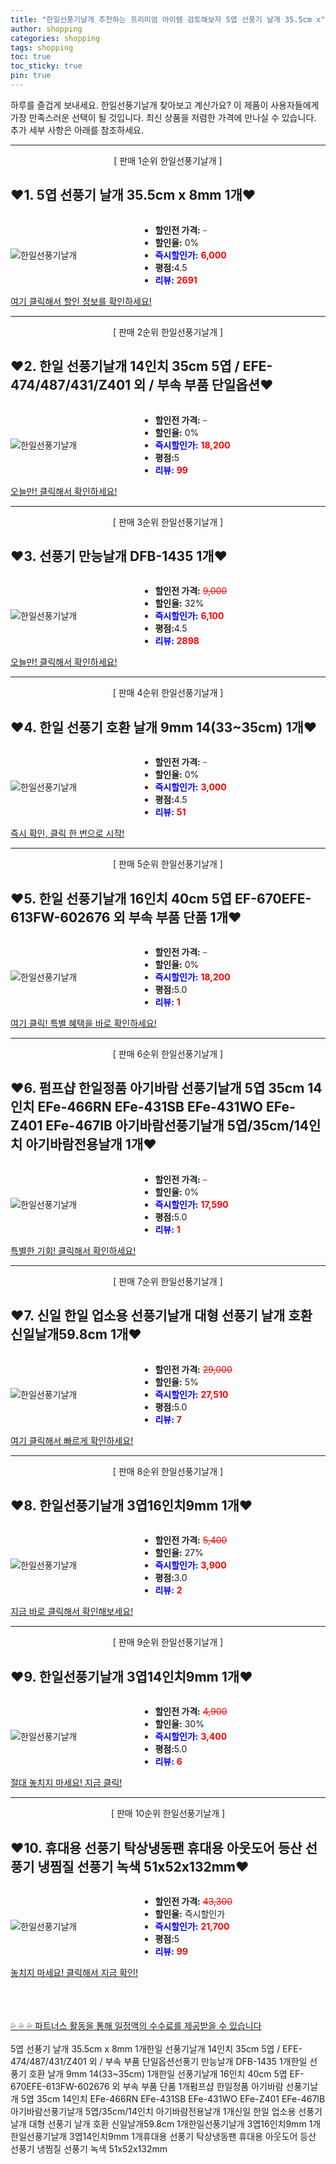 ```yaml
---
title: "한일선풍기날개 추천하는 프리미엄 아이템 검토해보자 5엽 선풍기 날개 35.5cm x"
author: shopping
categories: shopping
tags: shopping
toc: true
toc_sticky: true
pin: true
---
```

하루를 즐겁게 보내세요. 한일선풍기날개 찾아보고 계신가요? 이 제품이 사용자들에게 가장 만족스러운 선택이 될 것입니다. 최신 상품을 저렴한 가격에 만나실 수 있습니다. 추가 세부 사항은 아래를 참조하세요.

---
<p class="toplist" style="margin: 0 auto; display: block; width: fit-content;">[ 판매 1순위 한일선풍기날개 ]</p>

<h2><strong>❤️1. 5엽 선풍기 날개 35.5cm x 8mm 1개❤️</strong></h2>

<div style="display: flex; align-items: center;">
    <div style="flex: 0.4;">
        <img src="https://thumbnail7.coupangcdn.com/thumbnails/remote/230x230ex/image/vendor_inventory/8f0e/5429b8006f182a03b9c5fe75923c4ac05c45ea6fcee2eb46270346c0534f.jpg" alt="한일선풍기날개" style="max-width: 100%;">
    </div>
    <div style="flex: 0.6; margin-left: 10px;">
        <ul>
            <li><strong>할인전 가격:</strong> <del style="color: red;">-</del></li>
            <li><strong>할인율:</strong> 0%</li>
            <li><span style='color:blue'><strong>즉시할인가:</strong></span> <span style='color:red'><strong>6,000</strong></span></li>
            <li><strong>평점:</strong>4.5</li>
            <li><span style='color:blue'><strong>리뷰:</strong></span> <span style='color:red'><strong>2691</strong></span></li>
        </ul>
    </div>
</div>
<div class="center">
    <a href="https://William4Davisa.github.io?lptag=AF9450613&subid=githubio&pageKey=1573711734&traceid=V0-153&itemId=2691071211&vendorItemId=78479194839" class="myButton">
        여기 클릭해서 할인 정보를 확인하세요!
    </a>
</div>


---
<p class="toplist" style="margin: 0 auto; display: block; width: fit-content;">[ 판매 2순위 한일선풍기날개 ]</p>

<h2><strong>❤️2. 한일 선풍기날개 14인치 35cm 5엽 / EFE-474/487/431/Z401 외 / 부속 부품 단일옵션❤️</strong></h2>

<div style="display: flex; align-items: center;">
    <div style="flex: 0.4;">
        <img src="https://thumbnail7.coupangcdn.com/thumbnails/remote/230x230ex/image/vendor_inventory/5e23/4001961394a4b7b3337f1a23a3441b43395edcd62c2b3452b46f3a7bc087.jpg" alt="한일선풍기날개" style="max-width: 100%;">
    </div>
    <div style="flex: 0.6; margin-left: 10px;">
        <ul>
            <li><strong>할인전 가격:</strong> <del style="color: red;">-</del></li>
            <li><strong>할인율:</strong> 0%</li>
            <li><span style='color:blue'><strong>즉시할인가:</strong></span> <span style='color:red'><strong>18,200</strong></span></li>
            <li><strong>평점:</strong>5</li>
            <li><span style='color:blue'><strong>리뷰:</strong></span> <span style='color:red'><strong>99</strong></span></li>
        </ul>
    </div>
</div>
<div class="center">
    <a href="https://William4Davisa.github.io?lptag=AF9450613&subid=githubio&pageKey=8179754034&traceid=V0-153&itemId=23382430817&vendorItemId=90412455444" class="myButton">
        오늘만! 클릭해서 확인하세요!
    </a>
</div>


---
<p class="toplist" style="margin: 0 auto; display: block; width: fit-content;">[ 판매 3순위 한일선풍기날개 ]</p>

<h2><strong>❤️3. 선풍기 만능날개 DFB-1435 1개❤️</strong></h2>

<div style="display: flex; align-items: center;">
    <div style="flex: 0.4;">
        <img src="https://thumbnail9.coupangcdn.com/thumbnails/remote/230x230ex/image/vendor_inventory/f948/78d1e2699074cdd5ffe5d22d39e39a40f657e9e78ea01bd3f9cccbb11664.jpg" alt="한일선풍기날개" style="max-width: 100%;">
    </div>
    <div style="flex: 0.6; margin-left: 10px;">
        <ul>
            <li><strong>할인전 가격:</strong> <del style="color: red;">9,000</del></li>
            <li><strong>할인율:</strong> 32%</li>
            <li><span style='color:blue'><strong>즉시할인가:</strong></span> <span style='color:red'><strong>6,100</strong></span></li>
            <li><strong>평점:</strong>4.5</li>
            <li><span style='color:blue'><strong>리뷰:</strong></span> <span style='color:red'><strong>2898</strong></span></li>
        </ul>
    </div>
</div>
<div class="center">
    <a href="https://William4Davisa.github.io?lptag=AF9450613&subid=githubio&pageKey=1406281542&traceid=V0-153&itemId=2441799670&vendorItemId=76469990236" class="myButton">
        오늘만! 클릭해서 확인하세요!
    </a>
</div>


---
<p class="toplist" style="margin: 0 auto; display: block; width: fit-content;">[ 판매 4순위 한일선풍기날개 ]</p>

<h2><strong>❤️4. 한일 선풍기 호환 날개 9mm 14(33~35cm) 1개❤️</strong></h2>

<div style="display: flex; align-items: center;">
    <div style="flex: 0.4;">
        <img src="https://thumbnail6.coupangcdn.com/thumbnails/remote/230x230ex/image/vendor_inventory/b853/5e81c7df3355d984c319ae0bd5155d11f78aff4b30e3c5d419811b26bcd0.jpg" alt="한일선풍기날개" style="max-width: 100%;">
    </div>
    <div style="flex: 0.6; margin-left: 10px;">
        <ul>
            <li><strong>할인전 가격:</strong> <del style="color: red;">-</del></li>
            <li><strong>할인율:</strong> 0%</li>
            <li><span style='color:blue'><strong>즉시할인가:</strong></span> <span style='color:red'><strong>3,000</strong></span></li>
            <li><strong>평점:</strong>4.5</li>
            <li><span style='color:blue'><strong>리뷰:</strong></span> <span style='color:red'><strong>51</strong></span></li>
        </ul>
    </div>
</div>
<div class="center">
    <a href="https://William4Davisa.github.io?lptag=AF9450613&subid=githubio&pageKey=2828496&traceid=V0-153&itemId=13130122&vendorItemId=3020127264" class="myButton">
        즉시 확인, 클릭 한 번으로 시작!
    </a>
</div>


---
<p class="toplist" style="margin: 0 auto; display: block; width: fit-content;">[ 판매 5순위 한일선풍기날개 ]</p>

<h2><strong>❤️5. 한일 선풍기날개 16인치 40cm 5엽 EF-670EFE-613FW-602676 외 부속 부품 단품 1개❤️</strong></h2>

<div style="display: flex; align-items: center;">
    <div style="flex: 0.4;">
        <img src="https://thumbnail6.coupangcdn.com/thumbnails/remote/230x230ex/image/vendor_inventory/3a8f/d9dab5c202e82916a15e281b8dd93a910d0b677545db9c2c73ce288a8644.jpg" alt="한일선풍기날개" style="max-width: 100%;">
    </div>
    <div style="flex: 0.6; margin-left: 10px;">
        <ul>
            <li><strong>할인전 가격:</strong> <del style="color: red;">-</del></li>
            <li><strong>할인율:</strong> 0%</li>
            <li><span style='color:blue'><strong>즉시할인가:</strong></span> <span style='color:red'><strong>18,200</strong></span></li>
            <li><strong>평점:</strong>5.0</li>
            <li><span style='color:blue'><strong>리뷰:</strong></span> <span style='color:red'><strong>1</strong></span></li>
        </ul>
    </div>
</div>
<div class="center">
    <a href="https://William4Davisa.github.io?lptag=AF9450613&subid=githubio&pageKey=8145106583&traceid=V0-153&itemId=23156048139&vendorItemId=90412455711" class="myButton">
        여기 클릭! 특별 혜택을 바로 확인하세요!
    </a>
</div>


---
<p class="toplist" style="margin: 0 auto; display: block; width: fit-content;">[ 판매 6순위 한일선풍기날개 ]</p>

<h2><strong>❤️6. 펌프샵 한일정품 아기바람 선풍기날개 5엽 35cm 14인치 EFe-466RN EFe-431SB EFe-431WO EFe-Z401 EFe-467IB 아기바람선풍기날개 5엽/35cm/14인치 아기바람전용날개 1개❤️</strong></h2>

<div style="display: flex; align-items: center;">
    <div style="flex: 0.4;">
        <img src="https://thumbnail10.coupangcdn.com/thumbnails/remote/230x230ex/image/vendor_inventory/507c/bf8798b4f81877c14e0d257ba200438d9f5fd5665a1e2b13911b2d247c46.jpg" alt="한일선풍기날개" style="max-width: 100%;">
    </div>
    <div style="flex: 0.6; margin-left: 10px;">
        <ul>
            <li><strong>할인전 가격:</strong> <del style="color: red;">-</del></li>
            <li><strong>할인율:</strong> 0%</li>
            <li><span style='color:blue'><strong>즉시할인가:</strong></span> <span style='color:red'><strong>17,590</strong></span></li>
            <li><strong>평점:</strong>5.0</li>
            <li><span style='color:blue'><strong>리뷰:</strong></span> <span style='color:red'><strong>1</strong></span></li>
        </ul>
    </div>
</div>
<div class="center">
    <a href="https://William4Davisa.github.io?lptag=AF9450613&subid=githubio&pageKey=7307800533&traceid=V0-153&itemId=18714901212&vendorItemId=85847918805" class="myButton">
        특별한 기회! 클릭해서 확인하세요!
    </a>
</div>


---
<p class="toplist" style="margin: 0 auto; display: block; width: fit-content;">[ 판매 7순위 한일선풍기날개 ]</p>

<h2><strong>❤️7. 신일 한일 업소용 선풍기날개 대형 선풍기 날개 호환 신일날개59.8cm 1개❤️</strong></h2>

<div style="display: flex; align-items: center;">
    <div style="flex: 0.4;">
        <img src="https://thumbnail7.coupangcdn.com/thumbnails/remote/230x230ex/image/vendor_inventory/e925/6ecb7cd91de3457095167f8832ab679545755e22efa0bdbea90a66c0b127.jpg" alt="한일선풍기날개" style="max-width: 100%;">
    </div>
    <div style="flex: 0.6; margin-left: 10px;">
        <ul>
            <li><strong>할인전 가격:</strong> <del style="color: red;">29,000</del></li>
            <li><strong>할인율:</strong> 5%</li>
            <li><span style='color:blue'><strong>즉시할인가:</strong></span> <span style='color:red'><strong>27,510</strong></span></li>
            <li><strong>평점:</strong>5.0</li>
            <li><span style='color:blue'><strong>리뷰:</strong></span> <span style='color:red'><strong>7</strong></span></li>
        </ul>
    </div>
</div>
<div class="center">
    <a href="https://William4Davisa.github.io?lptag=AF9450613&subid=githubio&pageKey=6410990865&traceid=V0-153&itemId=13748397319&vendorItemId=80999164748" class="myButton">
        여기 클릭해서 빠르게 확인하세요!
    </a>
</div>


---
<p class="toplist" style="margin: 0 auto; display: block; width: fit-content;">[ 판매 8순위 한일선풍기날개 ]</p>

<h2><strong>❤️8. 한일선풍기날개 3엽16인치9mm 1개❤️</strong></h2>

<div style="display: flex; align-items: center;">
    <div style="flex: 0.4;">
        <img src="https://thumbnail6.coupangcdn.com/thumbnails/remote/230x230ex/image/vendor_inventory/4e4f/bb1b7d095cb721f18f9c583d8f64fa0a200aa4d84329a564e41b1c9dc6de.jpg" alt="한일선풍기날개" style="max-width: 100%;">
    </div>
    <div style="flex: 0.6; margin-left: 10px;">
        <ul>
            <li><strong>할인전 가격:</strong> <del style="color: red;">5,400</del></li>
            <li><strong>할인율:</strong> 27%</li>
            <li><span style='color:blue'><strong>즉시할인가:</strong></span> <span style='color:red'><strong>3,900</strong></span></li>
            <li><strong>평점:</strong>3.0</li>
            <li><span style='color:blue'><strong>리뷰:</strong></span> <span style='color:red'><strong>2</strong></span></li>
        </ul>
    </div>
</div>
<div class="center">
    <a href="https://William4Davisa.github.io?lptag=AF9450613&subid=githubio&pageKey=8011043564&traceid=V0-153&itemId=22350421868&vendorItemId=89395529116" class="myButton">
        지금 바로 클릭해서 확인해보세요!
    </a>
</div>


---
<p class="toplist" style="margin: 0 auto; display: block; width: fit-content;">[ 판매 9순위 한일선풍기날개 ]</p>

<h2><strong>❤️9. 한일선풍기날개 3엽14인치9mm 1개❤️</strong></h2>

<div style="display: flex; align-items: center;">
    <div style="flex: 0.4;">
        <img src="https://thumbnail6.coupangcdn.com/thumbnails/remote/230x230ex/image/vendor_inventory/7464/d5e5bfa4593c91e44806aacd4d6480033544772d26e7bfa09311c4a013d9.jpg" alt="한일선풍기날개" style="max-width: 100%;">
    </div>
    <div style="flex: 0.6; margin-left: 10px;">
        <ul>
            <li><strong>할인전 가격:</strong> <del style="color: red;">4,900</del></li>
            <li><strong>할인율:</strong> 30%</li>
            <li><span style='color:blue'><strong>즉시할인가:</strong></span> <span style='color:red'><strong>3,400</strong></span></li>
            <li><strong>평점:</strong>5.0</li>
            <li><span style='color:blue'><strong>리뷰:</strong></span> <span style='color:red'><strong>6</strong></span></li>
        </ul>
    </div>
</div>
<div class="center">
    <a href="https://William4Davisa.github.io?lptag=AF9450613&subid=githubio&pageKey=8011034831&traceid=V0-153&itemId=22350385807&vendorItemId=89395522247" class="myButton">
        절대 놓치지 마세요! 지금 클릭!
    </a>
</div>


---
<p class="toplist" style="margin: 0 auto; display: block; width: fit-content;">[ 판매 10순위 한일선풍기날개 ]</p>

<h2><strong>❤️10. 휴대용 선풍기 탁상냉동팬 휴대용 아웃도어 등산 선풍기 냉찜질 선풍기 녹색 51x52x132mm❤️</strong></h2>

<div style="display: flex; align-items: center;">
    <div style="flex: 0.4;">
        <img src="https://thumbnail8.coupangcdn.com/thumbnails/remote/230x230ex/image/vendor_inventory/d4d6/73aedffe18b825717c0b2037fa159b60def44c271b0ab701bad6592737b4.jpg" alt="한일선풍기날개" style="max-width: 100%;">
    </div>
    <div style="flex: 0.6; margin-left: 10px;">
        <ul>
            <li><strong>할인전 가격:</strong> <del style="color: red;">43,300</del></li>
            <li><strong>할인율:</strong> 즉시할인가</li>
            <li><span style='color:blue'><strong>즉시할인가:</strong></span> <span style='color:red'><strong>21,700</strong></span></li>
            <li><strong>평점:</strong>5</li>
            <li><span style='color:blue'><strong>리뷰:</strong></span> <span style='color:red'><strong>99</strong></span></li>
        </ul>
    </div>
</div>
<div class="center">
    <a href="https://William4Davisa.github.io?lptag=AF9450613&subid=githubio&pageKey=8239331448&traceid=V0-153&itemId=23712992844&vendorItemId=90737943273" class="myButton">
        놓치지 마세요! 클릭해서 지금 확인!
    </a>
</div>

<br><br><br>[💦 💦 💦 파트너스 활동을 통해 일정액의 수수료를 제공받을 수 있습니다](https://link.coupang.com/a/bcpT2c)<br><br>5엽 선풍기 날개 35.5cm x 8mm 1개한일 선풍기날개 14인치 35cm 5엽 / EFE-474/487/431/Z401 외 / 부속 부품 단일옵션선풍기 만능날개 DFB-1435 1개한일 선풍기 호환 날개 9mm 14(33~35cm) 1개한일 선풍기날개 16인치 40cm 5엽 EF-670EFE-613FW-602676 외 부속 부품 단품 1개펌프샵 한일정품 아기바람 선풍기날개 5엽 35cm 14인치 EFe-466RN EFe-431SB EFe-431WO EFe-Z401 EFe-467IB 아기바람선풍기날개 5엽/35cm/14인치 아기바람전용날개 1개신일 한일 업소용 선풍기날개 대형 선풍기 날개 호환 신일날개59.8cm 1개한일선풍기날개 3엽16인치9mm 1개한일선풍기날개 3엽14인치9mm 1개휴대용 선풍기 탁상냉동팬 휴대용 아웃도어 등산 선풍기 냉찜질 선풍기 녹색 51x52x132mm